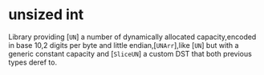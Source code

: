 # unsized int

<!-- cargo-sync-readme start -->

Library providing [`UN`] a number of dynamically allocated capacity,encoded in base 10,2 digits 
per byte and little endian,[`UNArr`],like [`UN`] but with a generic constant capacity and
[`SliceUN`] a custom DST that both previous types deref to.

<!-- cargo-sync-readme end -->